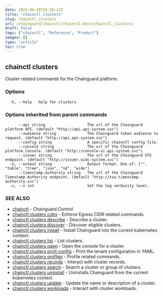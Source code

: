 ```yaml
---
date: 2023-04-28T15:29:13Z
title: "chainctl clusters"
slug: chainctl_clusters
url: /chainguard/chainctl/chainctl-docs/chainctl_clusters/
draft: false
tags: ["chainctl", "Reference", "Product"]
images: []
type: "article"
toc: true
---
```

## chainctl clusters

Cluster related commands for the Chainguard platform.

### Options

```
  -h, --help   help for clusters
```

### Options inherited from parent commands

```
      --api string                   The url of the Chainguard platform API. (default "http://api.api-system.svc")
      --audience string              The Chainguard token audience to request. (default "http://api.api-system.svc")
      --config string                A specific chainctl config file.
      --console string               The url of the Chainguard platform Console. (default "http://console-ui.api-system.svc")
      --issuer string                The url of the Chainguard STS endpoint. (default "http://issuer.oidc-system.svc")
  -o, --output string                Output format. One of: ["", "table", "tree", "json", "id", "wide"]
      --timestamp-authority string   The url of the Chainguard Timestamp Authority endpoint. (default "http://tsa.timestamp-authority.svc")
  -v, --v int                        Set the log verbosity level.
```

### SEE ALSO

* [chainctl](/chainguard/chainctl/chainctl-docs/chainctl/)	 - Chainguard Control
* [chainctl clusters cidrs](/chainguard/chainctl/chainctl-docs/chainctl_clusters_cidrs/)	 - Enforce Egress CIDR related commands.
* [chainctl clusters describe](/chainguard/chainctl/chainctl-docs/chainctl_clusters_describe/)	 - Describe a cluster.
* [chainctl clusters discover](/chainguard/chainctl/chainctl-docs/chainctl_clusters_discover/)	 - Discover eligible clusters.
* [chainctl clusters install](/chainguard/chainctl/chainctl-docs/chainctl_clusters_install/)	 - Install Chainguard into the current kubernetes context.
* [chainctl clusters list](/chainguard/chainctl/chainctl-docs/chainctl_clusters_list/)	 - List clusters.
* [chainctl clusters open](/chainguard/chainctl/chainctl-docs/chainctl_clusters_open/)	 - Open the console for a cluster.
* [chainctl clusters print-config](/chainguard/chainctl/chainctl-docs/chainctl_clusters_print-config/)	 - Print the tenant configuration in YAML.
* [chainctl clusters profiles](/chainguard/chainctl/chainctl-docs/chainctl_clusters_profiles/)	 - Profile related commands.
* [chainctl clusters records](/chainguard/chainctl/chainctl-docs/chainctl_clusters_records/)	 - Interact with cluster records.
* [chainctl clusters search](/chainguard/chainctl/chainctl-docs/chainctl_clusters_search/)	 - Search a cluster or group of clusters.
* [chainctl clusters uninstall](/chainguard/chainctl/chainctl-docs/chainctl_clusters_uninstall/)	 - Uninstalls Chainguard from the current kubernetes context.
* [chainctl clusters update](/chainguard/chainctl/chainctl-docs/chainctl_clusters_update/)	 - Update the name or description of a cluster.
* [chainctl clusters workloads](/chainguard/chainctl/chainctl-docs/chainctl_clusters_workloads/)	 - Interact with cluster workloads.

